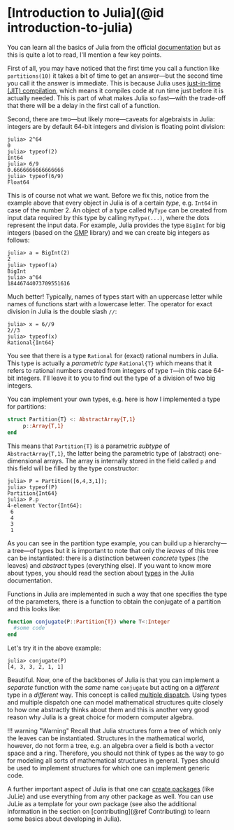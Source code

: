 # [Introduction to Julia](@id introduction-to-julia)

You can learn all the basics of Julia from the official [documentation](https://docs.julialang.org/) but as this is quite a lot to read, I'll mention a few key points.

First of all, you may have noticed that the first time you call a function like ```partitions(10)``` it takes a bit of time to get an answer—but the second time you call it the answer is immediate. This is because Julia uses [just-in-time (JIT) compilation](https://en.wikipedia.org/wiki/Just-in-time_compilation), which means it compiles code at run time just before it is actually needed. This is part of what makes Julia so fast—with the trade-off that there will be a delay in the first call of a function.

Second, there are two—but likely more—caveats for algebraists in Julia: integers are by default 64-bit integers and division is floating point division:

```julia-repl
julia> 2^64
0
julia> typeof(2)
Int64
julia> 6/9
0.6666666666666666
julia> typeof(6/9)
Float64
```

This is of course not what we want. Before we fix this, notice from the example above that every object in Julia is of a certain *type*, e.g. ```Int64``` in case of the number 2. An object of a type called ```MyType``` can be created from input data required by this type by calling ```MyType(...)```, where the dots represent the input data. For example, Julia provides the type ```BigInt``` for big integers (based on the [GMP](https://gmplib.org) library) and we can create big integers as follows:

```julia-repl
julia> a = BigInt(2)
2
julia> typeof(a)
BigInt
julia> a^64
18446744073709551616
```

Much better! Typically, names of types start with an uppercase letter while names of functions start with a lowercase letter. The operator for exact division in Julia is the double slash ```//```:

```julia-repl
julia> x = 6//9
2//3
julia> typeof(x)
Rational{Int64}
```

You see that there is a type ```Rational``` for (exact) rational numbers in Julia. This type is actually a *parametric type* ```Rational{T}``` which means that it refers to rational numbers created from integers of type ```T```—in this case 64-bit integers. I'll leave it to you to find out the type of a division of two big integers.

You can implement your own types, e.g. here is how I implemented a type for partitions:

```julia
struct Partition{T} <: AbstractArray{T,1}
	 p::Array{T,1}
end
```

This means that ```Partition{T}``` is a parametric *subtype* of ```AbstractArray{T,1}```, the latter being the parametric type of (abstract) one-dimensional arrays. The array is internally stored in the field called ```p``` and this field will be filled by the type constructor:

```julia-repl
julia> P = Partition([6,4,3,1]);
julia> typeof(P)
Partition{Int64}
julia> P.p
4-element Vector{Int64}:
 6
 4
 3
 1
```

As you can see in the partition type example, you can build up a hierarchy—a tree—of types but it is important to note that only the *leaves* of this tree can be instantiated: there is a distinction between *concrete* types (the leaves) and *abstract* types (everything else). If you want to know more about types, you should read the section about [types](https://docs.julialang.org/en/v1/manual/types/) in the Julia documentation.

Functions in Julia are implemented in such a way that one specifies the type of the parameters, there is a function to obtain the conjugate of a partition and this looks like:

```julia
function conjugate(P::Partition{T}) where T<:Integer
  #some code
end
```

Let's try it in the above example:

```julia-repl
julia> conjugate(P)
[4, 3, 3, 2, 1, 1]
```

Beautiful. Now, one of the backbones of Julia is that you can implement a *separate* function with the *same* name ```conjugate``` but acting on a *different* type in a *different* way. This concept is called [multiple dispatch](https://en.wikipedia.org/wiki/Multiple_dispatch). Using types and multiple dispatch one can model mathematical structures quite closely to how one abstractly thinks about them and this is another very good reason why Julia is a great choice for modern computer algebra.

!!! warning "Warning"
    Recall that Julia structures form a tree of which only the leaves can be instantiated. Structures in the mathematical world, however, do not form a tree, e.g. an algebra over a field is both a vector space and a ring. Therefore, you should not think of types as the way to go for modeling all sorts of mathematical structures in general. Types should be used to implement structures for which one can implement generic code. 

A further important aspect of Julia is that one can [create packages](https://pkgdocs.julialang.org/v1/creating-packages/) (like JuLie) and use everything from any other package as well. You can use JuLie as a template for your own package (see also the additional information in the section on [contributing](@ref Contributing) to learn some basics about developing in Julia).
